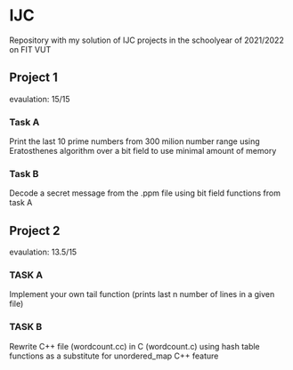 # IJC

Repository with my solution of IJC projects in the schoolyear of 2021/2022 on FIT VUT

## Project 1
evaulation: 15/15

### Task A

Print the last 10 prime numbers from 300 milion number range using Eratosthenes algorithm over a bit field to use minimal amount of memory

### Task B

Decode a secret message from the .ppm file using bit field functions from task A

## Project 2

evaulation: 13.5/15

### TASK A

Implement your own tail function (prints last n number of lines in a given file)

### TASK B

Rewrite C++ file (wordcount.cc) in C (wordcount.c) using hash table functions as a substitute for unordered_map C++ feature
